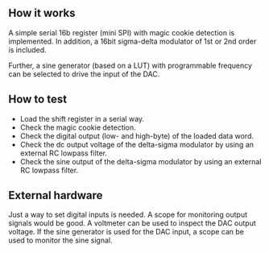 <!---

This file is used to generate your project datasheet. Please fill in the information below and delete any unused
sections.

You can also include images in this folder and reference them in the markdown. Each image must be less than
512 kb in size, and the combined size of all images must be less than 1 MB.
-->

## How it works

A simple serial 16b register (mini SPI) with magic cookie detection is implemented. In addition, a 16bit sigma-delta modulator of 1st or 2nd order is included.

Further, a sine generator (based on a LUT) with programmable frequency can be selected to drive the input of the DAC.

## How to test

- Load the shift register in a serial way.
- Check the magic cookie detection.
- Check the digital output (low- and high-byte) of the loaded data word.
- Check the dc output voltage of the delta-sigma modulator by using an external RC lowpass filter.
- Check the sine output of the delta-sigma modulator by using an external RC lowpass filter. 

## External hardware

Just a way to set digital inputs is needed. A scope for monitoring output signals would be good. A voltmeter can be used to inspect the DAC output voltage. If the sine generator is used for the DAC input, a scope can be used to monitor the sine signal.
